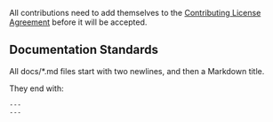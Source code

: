 All contributions need to add themselves to the [Contributing License Agreement](CLA.md) before it will be accepted.

## Documentation Standards

All docs/\*.md files start with two newlines, and then a Markdown title.

They end with:

```
---
---
```